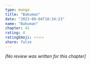 ```yaml
---
type: manga
title: "Bakuman"
date: "2023-09-04T10:34:23"
name: "Bakuman"
chapter: 41
rating: 4
ratingEmoji: ⭐️⭐️⭐️⭐️
share: false
---
```


*[No review was written for this chapter]*

